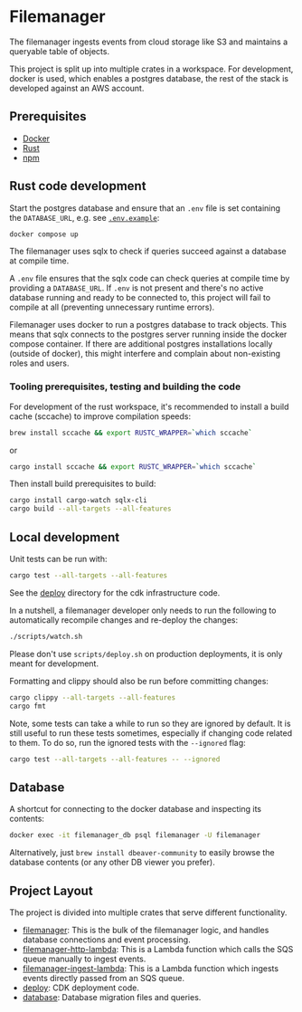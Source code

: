 # Filemanager

The filemanager ingests events from cloud storage like S3 and maintains a queryable table of objects.

This project is split up into multiple crates in a workspace. For development, docker is used, which enables a postgres database, the rest of the stack is developed against an AWS account.

## Prerequisites

- [Docker](https://docs.docker.com/get-docker/)
- [Rust](https://www.rust-lang.org/tools/install)
- [npm](https://www.npmjs.com/get-npm)

## Rust code development

Start the postgres database and ensure that an `.env` file is set containing the `DATABASE_URL`, e.g. see [`.env.example`][env-example]:

```sh
docker compose up
```

The filemanager uses sqlx to check if queries succeed against a database at compile time.

A `.env` file ensures that the sqlx code can check queries at compile time by providing a `DATABASE_URL`. If `.env` is not present and there's no active database running and ready to be connected to, this project will fail to compile at all (preventing unnecessary runtime errors).

Filemanager uses docker to run a postgres database to track objects. This means that sqlx connects to the postgres server
running inside the docker compose container. If there are additional postgres installations locally (outside of docker),
this might interfere and complain about non-existing roles and users.

### Tooling prerequisites, testing and building the code

For development of the rust workspace, it's recommended to install a build cache (sccache) to improve compilation speeds:

```sh
brew install sccache && export RUSTC_WRAPPER=`which sccache`
```

or 

```sh
cargo install sccache && export RUSTC_WRAPPER=`which sccache`
```

Then install build prerequisites to build:

```sh
cargo install cargo-watch sqlx-cli
cargo build --all-targets --all-features
```

## Local development

Unit tests can be run with:

```sh
cargo test --all-targets --all-features
```

See the [deploy][deploy] directory for the cdk infrastructure code.

In a nutshell, a filemanager developer only needs to run the following to automatically recompile changes and re-deploy the changes:

```sh
./scripts/watch.sh
```


Please don't use `scripts/deploy.sh` on production deployments, it is only meant for development.

Formatting and clippy should also be run before committing changes:

```sh
cargo clippy --all-targets --all-features
cargo fmt
```

Note, some tests can take a while to run so they are ignored by default. It is still useful to run these tests sometimes, 
especially if changing code related to them. To do so, run the ignored tests with the `--ignored` flag:

```sh
cargo test --all-targets --all-features -- --ignored
```

## Database

A shortcut for connecting to the docker database and inspecting its contents:

```bash
docker exec -it filemanager_db psql filemanager -U filemanager
```

Alternatively, just `brew install dbeaver-community` to easily browse the database contents (or any other DB viewer you prefer).

[deploy]: ./deploy
[env-example]: .env.example

## Project Layout

The project is divided into multiple crates that serve different functionality.

* [filemanager]: This is the bulk of the filemanager logic, and handles database connections and event processing.
* [filemanager-http-lambda]: This is a Lambda function which calls the SQS queue manually to ingest events.
* [filemanager-ingest-lambda]: This is a Lambda function which ingests events directly passed from an SQS queue.
* [deploy]: CDK deployment code.
* [database]: Database migration files and queries.

[filemanager]: filemanager
[filemanager-http-lambda]: filemanager-http-lambda
[filemanager-ingest-lambda]: filemanager-ingest-lambda
[deploy]: deploy
[database]: database
